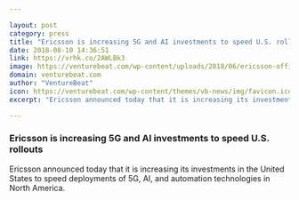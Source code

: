 ```yaml
---

layout: post
category: press
title: "Ericsson is increasing 5G and AI investments to speed U.S. rollouts"
date: 2018-08-10 14:36:51
link: https://vrhk.co/2AWLBk3
image: https://venturebeat.com/wp-content/uploads/2018/06/ericsson-office.0.jpg?fit=1200%2C800&strip=all
domain: venturebeat.com
author: "VentureBeat"
icon: https://venturebeat.com/wp-content/themes/vb-news/img/favicon.ico
excerpt: "Ericsson announced today that it is increasing its investments in the United States to speed deployments of 5G, AI, and automation technologies in North America."

---
```


### Ericsson is increasing 5G and AI investments to speed U.S. rollouts

Ericsson announced today that it is increasing its investments in the United States to speed deployments of 5G, AI, and automation technologies in North America.
